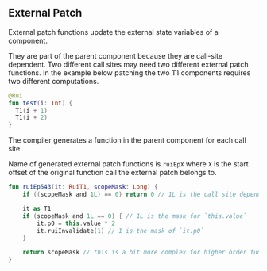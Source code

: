 ## External Patch

External patch functions update the external state variables of a component.

They are part of the parent component because they are call-site dependent.
Two different call sites may need two different external patch functions.
In the example below patching the two T1 components requires two different computations.

```kotlin
@Rui
fun test(i: Int) {
  T1(i + 1)
  T1(i + 2)
}
```

The compiler generates a function in the parent component for each call site.

Name of generated external patch functions is `ruiEpX` where `X` is the start offset
of the original function call the external patch belongs to.

```kotlin
fun ruiEp543(it: RuiT1, scopeMask: Long) {
    if ((scopeMask and 1L) == 0) return 0 // 1L is the call site dependency mask

    it as T1
    if (scopeMask and 1L == 0) { // 1L is the mask for `this.value`
        it.p0 = this.value * 2
        it.ruiInvalidate(1) // 1 is the mask of `it.p0`
    }

    return scopeMask // this is a bit more complex for higher order function
}
```